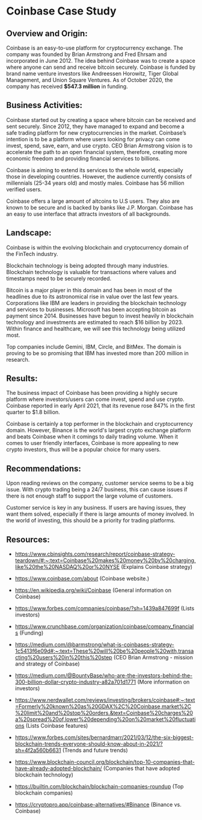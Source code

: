 # Coinbase Case Study

## Overview and Origin:

Coinbase is an easy-to-use platform for cryptocurrency exchange. The company was founded by Brian Armstrong and Fred Ehrsam and incorporated in June 2012. The idea behind Coinbase was to create a space where anyone can send and receive bitcoin securely.  Coinbase is funded by brand name venture investors like Andreessen Horowitz, Tiger Global Management, and Union Square Ventures. As of October 2020, the company has received **$547.3 million** in funding. 


## Business Activities:

Coinbase started out by creating a space where bitcoin can be received and sent securely. Since 2012, they have managed to expand and become a safe trading platform for new cryptocurrencies in the market. Coinbase’s intention is to be a platform where users looking for privacy can come invest, spend, save, earn, and use crypto.  CEO Brian Armstrong vision is to accelerate the path to an open financial system, therefore, creating more economic freedom and providing financial services to billions. 

Coinbase is aiming to extend its services to the whole world, especially those in developing countries. However, the audience currently consists of millennials (25-34 years old) and mostly males. Coinbase has 56 million verified users. 

Coinbase offers a large amount of altcoins to U.S users. They also are known to be secure and is backed by banks like J.P. Morgan.  Coinbase has an easy to use interface that attracts investors of all backgrounds.


## Landscape:

Coinbase is within the evolving blockchain and cryptocurrency domain of the FinTech industry. 

Blockchain technology is being adopted through many industries. Blockchain technology  is valuable for transactions where values and timestamps need to be securely recorded. 

Bitcoin is a major player in this domain and has been in most of the headlines due to its astronomical rise in value over the last few years. Corporations like IBM are leaders in providing the blockchain technology and services to businesses. Microsoft has been accepting bitcoin as payment since 2014.  Businesses have begun to invest heavily in blockchain technology and investments are estimated to reach $16 billion by 2023. Within finance and healthcare, we will see this technology being utilized most. 

Top companies include Gemini, IBM, Circle, and BitMex. The domain is proving to be so promising that IBM has invested more than 200 million in research.


## Results:

The business impact of Coinbase has been providing a highly secure platform where investors/users can come invest, spend and use crypto. Coinbase reported in early April 2021, that its revenue rose 847% in the first quarter to $1.8 billion. 


Coinbase is certainly a top performer in the blockchain and cryptocurrency domain. However, Binance is the world's largest crypto exchange platform and beats Coinbase when it comings to daily trading volume. When it comes to user friendly interfaces, Coinbase is more appealing to new crypto investors, thus will be a popular choice for many users. 


## Recommendations:

Upon reading reviews on the company, customer service seems to be a big issue. With crypto trading being a 24/7 business, this can cause issues if there is not enough staff to support the large volume of customers. 

Customer service is key in any business. If users are having issues, they want them solved, especially if there is large amounts of money involved. In the world of investing, this should be a priority for trading platforms. 


## Resources:
- https://www.cbinsights.com/research/report/coinbase-strategy-teardown/#:~:text=Coinbase%20makes%20money%20by%20charging,like%20the%20NASDAQ%20or%20NYSE (Explains Coinbase strategy)

- https://www.coinbase.com/about (Coinbase website.)

- https://en.wikipedia.org/wiki/Coinbase (General information on Coinbase)

- https://www.forbes.com/companies/coinbase/?sh=1439a847699f (Lists investors)

- https://www.crunchbase.com/organization/coinbase/company_financials (Funding)

- https://medium.com/@barmstrong/what-is-coinbases-strategy-1c5413f6e09d#:~:text=These%20will%20be%20people%20with,transacting%20users%20in%20this%20step (CEO Brian Armstrong - mission and strategy of Coinbase)

- https://medium.com/@BountyBase/who-are-the-investors-behind-the-300-billion-dollar-crypto-industry-a82a701d1771 (More information on investors)

- https://www.nerdwallet.com/reviews/investing/brokers/coinbase#:~:text=Formerly%20known%20as%20GDAX%2C%20Coinbase,market%2C%20limit%20and%20stop%20orders.&text=Coinbase%20charges%20a%20spread%20of,lower%20depending%20on%20market%20fluctuations (Lists Coinbase features)

- https://www.forbes.com/sites/bernardmarr/2021/03/12/the-six-biggest-blockchain-trends-everyone-should-know-about-in-2021/?sh=4f2a560b6631 (Trends and future trends)

- https://www.blockchain-council.org/blockchain/top-10-companies-that-have-already-adopted-blockchain/ (Companies that have adopted blockchain technology)

- https://builtin.com/blockchain/blockchain-companies-roundup (Top blockchain companies)

- https://cryptopro.app/coinbase-alternatives/#Binance (Binance vs. Coinbase)